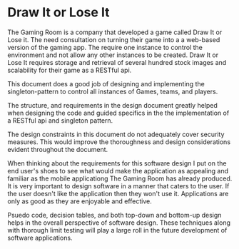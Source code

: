 # Draw It or Lose It

  The Gaming Room is a company that developed a game called Draw It or Lose it. The need consultation on turning their game 
into a a web-based version of the gaming app. The require one instance to control the environment and not allow any other 
instances to be created. Draw It or Lose It requires storage and retrieval of several hundred stock images and scalability 
for their game as a RESTful api. 

This document does a good job of designing and implementing the singleton-pattern to control all instances of Games, teams, 
and players. 

The structure, and requirements in the design document greatly helped when designing the code and guided specifics in the
the implementation of a RESTful api and singleton pattern. 

The design constraints in this document do not adequately cover security measures. This would improve the thoroughness and 
design considerations evident throughout the document.

When thinking about the requirements for this software design I put on the end user's shoes to see what would make the 
application as appealing and familiar as the mobile applicationg The Gaming Room has already produced. It is very important
to design software in a manner that caters to the user. If the user doesn't like the application then they won't use it. 
Applications are only as good as they are enjoyable and effective.

Psuedo code, decision tables, and both top-down and bottom-up design helps in the overall perspective of software design. 
These techniques along with thorough limit testing will play a large roll in the future development of software applications. 
